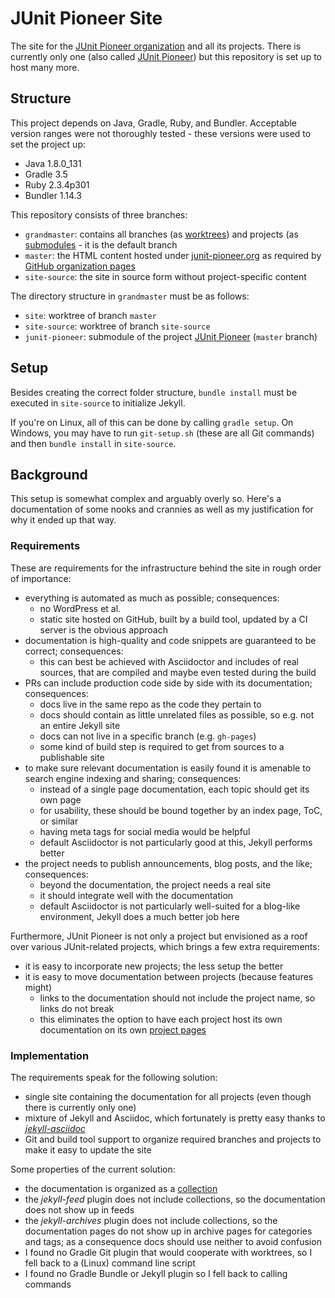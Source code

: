# JUnit Pioneer Site

The site for the [JUnit Pioneer organization][pioneer-org] and all its projects.
There is currently only one (also called [JUnit Pioneer][pioneer]) but this repository is set up to host many more.

[pioneer-org]: https://github.com/junit-pioneer
[pioneer]: https://github.com/junit-pioneer/junit-pioneer


## Structure

This project depends on Java, Gradle, Ruby, and Bundler.
Acceptable version ranges were not thoroughly tested - these versions were used to set the project up:

* Java 1.8.0_131
* Gradle 3.5
* Ruby 2.3.4p301
* Bundler 1.14.3

This repository consists of three branches:

* `grandmaster`: contains all branches (as [worktrees][git-worktree]) and projects (as [submodules][git-submodule] - it is the default branch
* `master`: the HTML content hosted under [junit-pioneer.org](http://junit-pioneer.org) as required by [GitHub organization pages][gh-org-pages]
* `site-source`: the site in source form without project-specific content

The directory structure in `grandmaster` must be as follows:

* `site`: worktree of branch `master`
* `site-source`: worktree of branch `site-source`
* `junit-pioneer`: submodule of the project [JUnit Pioneer][pioneer] (`master` branch)

[git-worktree]: https://git-scm.com/docs/git-worktree
[git-submodule]: https://git-scm.com/docs/git-submodule
[gh-org-pages]: https://help.github.com/articles/user-organization-and-project-pages/#user--organization-pages


## Setup

Besides creating the correct folder structure, `bundle install` must be executed in `site-source` to initialize Jekyll.

If you're on Linux, all of this can be done by calling `gradle setup`.
On Windows, you may have to run `git-setup.sh` (these are all Git commands) and then `bundle install` in `site-source`.


## Background

This setup is somewhat complex and arguably overly so.
Here's a documentation of some nooks and crannies as well as my justification for why it ended up that way.

### Requirements

These are requirements for the infrastructure behind the site in rough order of importance:

* everything is automated as much as possible; consequences:
    * no WordPress et al.
    * static site hosted on GitHub, built by a build tool, updated by a CI server is the obvious approach
* documentation is high-quality and code snippets are guaranteed to be correct; consequences:
    * this can best be achieved with Asciidoctor and includes of real sources, that are compiled and maybe even tested during the build
* PRs can include production code side by side with its documentation; consequences:
    * docs live in the same repo as the code they pertain to
    * docs should contain as little unrelated files as possible, so e.g. not an entire Jekyll site
    * docs can not live in a specific branch (e.g. `gh-pages`)
    * some kind of build step is required to get from sources to a publishable site
* to make sure relevant documentation is easily found it is amenable to search engine indexing and sharing; consequences:
    * instead of a single page documentation, each topic should get its own page
    * for usability, these should be bound together by an index page, ToC, or similar
    * having meta tags for social media would be helpful
    * default Asciidoctor is not particularly good at this, Jekyll performs better
* the project needs to publish announcements, blog posts, and the like; consequences:
    * beyond the documentation, the project needs a real site
    * it should integrate well with the documentation
    * default Asciidoctor is not particularly well-suited for a blog-like environment, Jekyll does a much better job here

Furthermore, JUnit Pioneer is not only a project but envisioned as a roof over various JUnit-related projects, which brings a few extra requirements:

* it is easy to incorporate new projects; the less setup the better
* it is easy to move documentation between projects (because features might)
    * links to the documentation should not include the project name, so links do not break
    * this eliminates the option to have each project host its own documentation on its own [project pages][gh-project-pages]

[gh-project-pages]: https://help.github.com/articles/user-organization-and-project-pages/#project-pages

### Implementation

The requirements speak for the following solution:

* single site containing the documentation for all projects (even though there is currently only one)
* mixture of Jekyll and Asciidoc, which fortunately is pretty easy thanks to _[jekyll-asciidoc]_
* Git and build tool support to organize required branches and projects to make it easy to update the site

Some properties of the current solution:

* the documentation is organized as a [collection][jekyll-collections]
* the _jekyll-feed_ plugin does not include collections, so the documentation does not show up in feeds
* the _jekyll-archives_ plugin does not include collections, so the documentation pages do not show up in archive pages for categories and tags; as a consequence docs should use neither to avoid confusion
* I found no Gradle Git plugin that would cooperate with worktrees, so I fell back to a (Linux) command line script
* I found no Gradle Bundle or Jekyll plugin so I fell back to calling commands

[jekyll-asciidoc]: https://github.com/asciidoctor/jekyll-asciidoc
[jekyll-collections]: https://jekyllrb.com/docs/collections/
